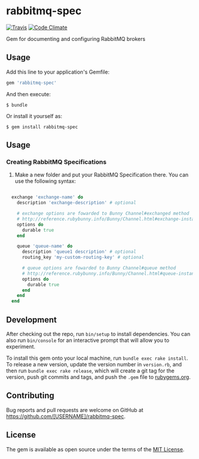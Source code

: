 rabbitmq-spec
==========
[![Travis](https://travis-ci.org/viniciusoyama/rabbitmq-spec.svg?branch=master)](https://travis-ci.org/viniciusoyama/rabbitmq-spec)
[![Code Climate](https://codeclimate.com/github/viniciusoyama/rabbitmq-spec/badges/gpa.svg)](https://codeclimate.com/github/viniciusoyama/rabbitmq-spec)

Gem for documenting and configuring RabbitMQ brokers

## Usage

Add this line to your application's Gemfile:

```ruby
gem 'rabbitmq-spec'
```

And then execute:

    $ bundle

Or install it yourself as:

    $ gem install rabbitmq-spec

## Usage

### Creating RabbitMQ Specifications

1) Make a new folder and put your RabbitMQ Specification there. You can use the following syntax:

`````ruby

  exchange 'exchange-name' do
    description 'exchange-description' # optional

    # exchange options are fowarded to Bunny Channel#exchanged method
    # http://reference.rubybunny.info/Bunny/Channel.html#exchange-instance_method
    options do
      durable true
    end

    queue 'queue-name' do
      description 'queue1 description' # optional
      routing_key 'my-custom-routing-key' # optional

      # queue options are fowarded to Bunny Channel#queue method
      # http://reference.rubybunny.info/Bunny/Channel.html#queue-instance_methodChannel.html#exchange-instance_method
      options do
        durable true
      end
    end
  end
`````

## Development

After checking out the repo, run `bin/setup` to install dependencies. You can also run `bin/console` for an interactive prompt that will allow you to experiment.

To install this gem onto your local machine, run `bundle exec rake install`. To release a new version, update the version number in `version.rb`, and then run `bundle exec rake release`, which will create a git tag for the version, push git commits and tags, and push the `.gem` file to [rubygems.org](https://rubygems.org).

## Contributing

Bug reports and pull requests are welcome on GitHub at https://github.com/[USERNAME]/rabbitmq-spec.


## License

The gem is available as open source under the terms of the [MIT License](http://opensource.org/licenses/MIT).

